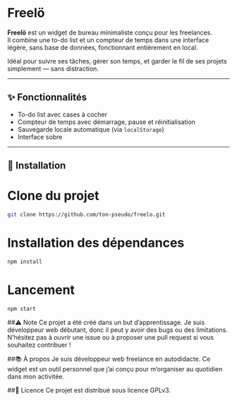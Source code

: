 # Freelö

**Freelö** est un widget de bureau minimaliste conçu pour les freelances.  
Il combine une to-do list et un compteur de temps dans une interface légère, sans base de données, fonctionnant entièrement en local.

Idéal pour suivre ses tâches, gérer son temps, et garder le fil de ses projets simplement — sans distraction.

---

## ✨ Fonctionnalités

- To-do list avec cases à cocher
- Compteur de temps avec démarrage, pause et réinitialisation
- Sauvegarde locale automatique (via `localStorage`)
- Interface sobre

---

## 🚀 Installation

# Clone du projet
```bash
git clone https://github.com/ton-pseudo/freelo.git
```

# Installation des dépendances
```bash
npm install
```

# Lancement
```bash
npm start
```

##⚠️ Note
Ce projet a été créé dans un but d’apprentissage.
Je suis développeur web débutant, donc il peut y avoir des bugs ou des limitations.
N’hésitez pas à ouvrir une issue ou à proposer une pull request si vous souhaitez contribuer !

##📚 À propos
Je suis développeur web freelance en autodidacte.
Ce widget est un outil personnel que j’ai conçu pour m’organiser au quotidien dans mon activitée.

##📎 Licence
Ce projet est distribué sous licence GPLv3.
